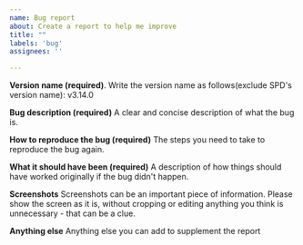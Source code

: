 ```yaml
---
name: Bug report
about: Create a report to help me improve
title: ""
labels: 'bug'
assignees: ''

---
```


**Version name (required)**.
Write the version name as follows(exclude SPD's version name): v3.14.0

**Bug description (required)**
A clear and concise description of what the bug is.

**How to reproduce the bug (required)**
The steps you need to take to reproduce the bug again.

**What it should have been (required)**
A description of how things should have worked originally if the bug didn't happen.

**Screenshots**
Screenshots can be an important piece of information. Please show the screen as it is, without cropping or editing anything you think is unnecessary - that can be a clue.

**Anything else**
Anything else you can add to supplement the report
